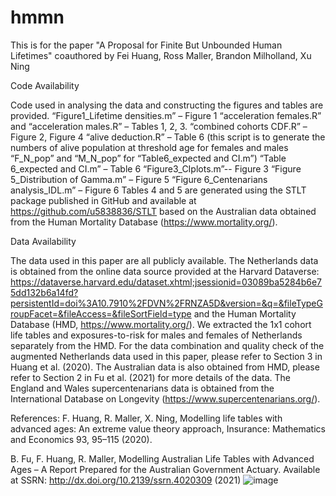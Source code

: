 # hmmn
This is for the paper "A Proposal for Finite But Unbounded Human Lifetimes" coauthored by 
Fei Huang, Ross Maller, Brandon Milholland, Xu Ning

Code Availability

Code used in analysing the data and constructing the figures and tables are provided. 
“Figure1_Lifetime densities.m” – Figure 1
“acceleration females.R” and “acceleration males.R” – Tables 1, 2, 3.
“combined cohorts CDF.R” – Figure 2, Figure 4
“alive deduction.R” – Table 6 (this script is to generate the numbers of alive population at threshold age for females and males “F_N_pop” and “M_N_pop” for “Table6_expected and CI.m”) 
“Table 6_expected and CI.m” – Table 6
“Figure3_CIplots.m”-- Figure 3
“Figure 5_Distribution of Gamma.m” – Figure 5
“Figure 6_Centenarians analysis_IDL.m” – Figure 6
Tables 4 and 5 are generated using the STLT package published in GitHub and available at https://github.com/u5838836/STLT based on the Australian data obtained from the Human Mortality Database (https://www.mortality.org/). 

Data Availability 

The data used in this paper are all publicly available. The Netherlands data is obtained from the online data source provided at the Harvard Dataverse:
https://dataverse.harvard.edu/dataset.xhtml;jsessionid=03089ba5284b6e75dd132b6a14fd?persistentId=doi%3A10.7910%2FDVN%2FRNZA5D&version=&q=&fileTypeGroupFacet=&fileAccess=&fileSortField=type 
and the Human Mortality Database (HMD, https://www.mortality.org/). We extracted the 1x1 cohort life tables and exposures-to-risk for males and females of Netherlands separately from the HMD. For the data combination and quality check of the augmented Netherlands data used in this paper, please refer to Section 3 in Huang et al. (2020).  The Australian data is also obtained from HMD, please refer to Section 2 in Fu et al. (2021) for more details of the data.  The England and Wales supercentenarians data is obtained from the International Database on Longevity (https://www.supercentenarians.org/). 

References:
F. Huang, R. Maller, X. Ning, Modelling life tables with advanced ages: An extreme value theory approach, Insurance: Mathematics and Economics 93, 95–115 (2020).

B. Fu, F. Huang, R. Maller, Modelling Australian Life Tables with Advanced Ages – A Report Prepared for the Australian Government Actuary. Available at SSRN: http://dx.doi.org/10.2139/ssrn.4020309  (2021)
![image](https://user-images.githubusercontent.com/55334706/152978406-0db6c97b-4fb2-4038-9de2-4f006da79774.png)
